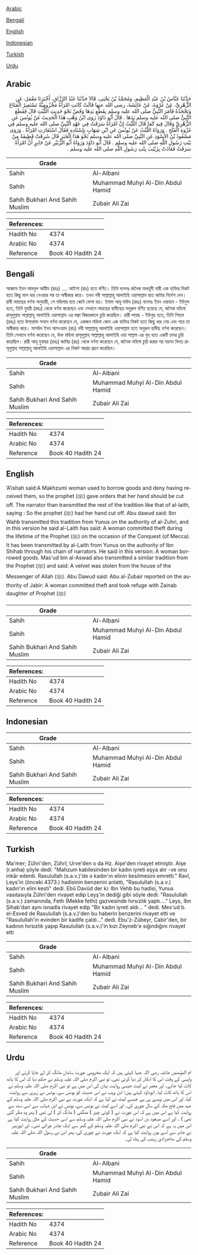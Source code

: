 [Arabic](#arabic)

[Bengali](#bengali)

[English](#english)

[Indonesian](#indonesian)

[Turkish](#turkish)

[Urdu](#urdu)

## Arabic


<div dir="rtl" lang="ar" style={{fontSize:'larger',backgroundColor:'#f8f9fa',padding:20}}>
حَدَّثَنَا عَبَّاسُ بْنُ عَبْدِ الْعَظِيمِ، وَمُحَمَّدُ بْنُ يَحْيَى، قَالاَ حَدَّثَنَا عَبْدُ الرَّزَّاقِ، أَخْبَرَنَا مَعْمَرٌ، عَنِ الزُّهْرِيِّ، عَنْ عُرْوَةَ، عَنْ عَائِشَةَ، رضى الله عنها قَالَتْ كَانَتِ امْرَأَةٌ مَخْزُومِيَّةٌ تَسْتَعِيرُ الْمَتَاعَ وَتَجْحَدُهُ فَأَمَرَ النَّبِيُّ صلى الله عليه وسلم بِقَطْعِ يَدِهَا وَقَصَّ نَحْوَ حَدِيثِ اللَّيْثِ قَالَ فَقَطَعَ النَّبِيُّ صلى الله عليه وسلم يَدَهَا ‏.‏ قَالَ أَبُو دَاوُدَ رَوَى ابْنُ وَهْبٍ هَذَا الْحَدِيثَ عَنْ يُونُسَ عَنِ الزُّهْرِيِّ وَقَالَ فِيهِ كَمَا قَالَ اللَّيْثُ إِنَّ امْرَأَةً سَرَقَتْ فِي عَهْدِ النَّبِيِّ صلى الله عليه وسلم فِي غَزْوَةِ الْفَتْحِ ‏.‏ وَرَوَاهُ اللَّيْثُ عَنْ يُونُسَ عَنِ ابْنِ شِهَابٍ بِإِسْنَادِهِ فَقَالَ اسْتَعَارَتِ امْرَأَةٌ ‏.‏ وَرَوَى مَسْعُودُ بْنُ الأَسْوَدِ عَنِ النَّبِيِّ صلى الله عليه وسلم نَحْوَ هَذَا الْخَبَرِ قَالَ سُرِقَتْ قَطِيفَةٌ مِنْ بَيْتِ رَسُولِ اللَّهِ صلى الله عليه وسلم ‏.‏ قَالَ أَبُو دَاوُدَ وَرَوَاهُ أَبُو الزُّبَيْرِ عَنْ جَابِرٍ أَنَّ امْرَأَةً سَرَقَتْ فَعَاذَتْ بِزَيْنَبَ بِنْتِ رَسُولِ اللَّهِ صلى الله عليه وسلم ‏.‏
</div>
<div style={{backgroundColor:'#f8f9fa',padding:20, marginBottom: 10}}><table> <thead> <tr> <th>Grade</th> <th></th> </tr> </thead> <tbody> <tr><td>Sahih</td><td>Al-Albani</td></tr><tr><td>Sahih</td><td>Muhammad Muhyi Al-Din Abdul Hamid</td></tr><tr><td>Sahih Bukhari And Sahih Muslim</td><td>Zubair Ali Zai</td></tr></tbody></table><table> <thead> <tr> <th>References:</th> <th></th> </tr> </thead> <tbody><tr><td>Hadith No</td><td>4374</td></tr><tr><td>Arabic No</td><td>4374</td></tr><tr><td>Reference</td><td>Book 40 Hadith 24</td></tr></tbody></table></div>

## Bengali


<div dir="ltr" lang="bn" style={{fontSize:'larger',backgroundColor:'#f8f9fa',padding:20}}>
আব্বাস ইবন আবদুল আযীম (রহঃ) .... আইশা (রাঃ) হতে বর্ণিত। তিনি বলেনঃ জনৈক মাখযূমী নারী এক ব্যক্তির নিকট হতে কিছু মাল ধার নেওয়ার পর তা অস্বীকার করে। তখন নবী সাল্লাল্লাহু আলাইহি ওয়াসাল্লাম হাত কাটার নির্দেশ দেন। রাবী লায়ছের বর্ণনা অনুযায়ী, সে মহিলার হাত কেটে ফেলা হয়। ইমাম আবূ দাউদ (রহঃ) বলেনঃ ইবন ওয়াহাব - ইউনুস হতে, তিনি যুহরী (রহঃ) থেকে বর্ণনা করেছেন এবং সেখানে লায়ছের হাদীছের অনুরূপ বর্ণিত হয়েছে যে, জনৈক মহিলা রাসূলুল্লাহ সাল্লাল্লাহু আলাইহি ওয়াসাল্লাম এর মক্কা বিজয়কালে চুরি করেছিল। রারী লায়ছ - ইউনুছ হতে, তিনি শিহাব (রহঃ) হতে উপরোক্ত সনদে বর্ণনা করেছেন যে, একজন মহিলা কোন এক ব্যক্তির নিকট হতে কিছু ধার নেয় এবং পরে তা অস্বীকার করে। মাসউদ ইবন আসওয়াদ (রাঃ) নবী সাল্লাল্লাহু আলাইহি ওয়াসাল্লাম হতে অনুরূপ হাদীছ বর্ণনা করেছেন। তিনি সেখানে বর্ণনা করেছেন যে, উক্ত মহিলা রাসূলুল্লাহ সাল্লাল্লাহু আলাইহি ওয়া সাল্লাম এর গৃহ হতে একটি চাদর চুরি করেছিল। রারী আবূ যুবায়র (রহঃ) জাবির (রাঃ) থেকে বর্ণনা করেছেন যে, জনৈক মহিলা চুরি করার পর যয়নব বিনত রাসূলুল্লাহ সাল্লাল্লাহু আলাইহি ওয়াসাল্লাম এর নিকট আশ্রয় গ্রহন করেছিল।
</div>
<div style={{backgroundColor:'#f8f9fa',padding:20, marginBottom: 10}}><table> <thead> <tr> <th>Grade</th> <th></th> </tr> </thead> <tbody> <tr><td>Sahih</td><td>Al-Albani</td></tr><tr><td>Sahih</td><td>Muhammad Muhyi Al-Din Abdul Hamid</td></tr><tr><td>Sahih Bukhari And Sahih Muslim</td><td>Zubair Ali Zai</td></tr></tbody></table><table> <thead> <tr> <th>References:</th> <th></th> </tr> </thead> <tbody><tr><td>Hadith No</td><td>4374</td></tr><tr><td>Arabic No</td><td>4374</td></tr><tr><td>Reference</td><td>Book 40 Hadith 24</td></tr></tbody></table></div>

## English


<div dir="ltr" lang="en" style={{fontSize:'larger',backgroundColor:'#f8f9fa',padding:20}}>
’A’ishah said:A Makhzumi woman used to borrow goods and deny having received them, so the prophet (ﷺ) gave orders that her hand should be cut off. The narrator than transmitted the rest of the tradition like that of al-laith, saying : So the prophet (ﷺ) had her hand cut off. Abu dawud said: Ibn Wahb transmitted this tradition from Yunus on the authority of al-Zuhri, and in this version he said al-Laith has said: A woman committed theft during the lifetime of the Prophet (ﷺ) on the occasion of the Conquest (of Mecca). It has been transmitted by al-Laith from Yunus on the authority of Ibn Shihab through his chain of narrators. He said in this version: A woman borrowed goods. Mas'ud bin al-Aswad also transmitted a similar tradition from the Prophet (ﷺ) and said: A velvet was stolen from the house of the Messenger of Allah (ﷺ). Abu Dawud said: Abu al-Zubair reported on the authority of Jabir: A woman committed theft and took refuge with Zainab daughter of Prophet (ﷺ)
</div>
<div style={{backgroundColor:'#f8f9fa',padding:20, marginBottom: 10}}><table> <thead> <tr> <th>Grade</th> <th></th> </tr> </thead> <tbody> <tr><td>Sahih</td><td>Al-Albani</td></tr><tr><td>Sahih</td><td>Muhammad Muhyi Al-Din Abdul Hamid</td></tr><tr><td>Sahih Bukhari And Sahih Muslim</td><td>Zubair Ali Zai</td></tr></tbody></table><table> <thead> <tr> <th>References:</th> <th></th> </tr> </thead> <tbody><tr><td>Hadith No</td><td>4374</td></tr><tr><td>Arabic No</td><td>4374</td></tr><tr><td>Reference</td><td>Book 40 Hadith 24</td></tr></tbody></table></div>

## Indonesian


<div dir="ltr" lang="id" style={{fontSize:'larger',backgroundColor:'#f8f9fa',padding:20}}>

</div>
<div style={{backgroundColor:'#f8f9fa',padding:20, marginBottom: 10}}><table> <thead> <tr> <th>Grade</th> <th></th> </tr> </thead> <tbody> <tr><td>Sahih</td><td>Al-Albani</td></tr><tr><td>Sahih</td><td>Muhammad Muhyi Al-Din Abdul Hamid</td></tr><tr><td>Sahih Bukhari And Sahih Muslim</td><td>Zubair Ali Zai</td></tr></tbody></table><table> <thead> <tr> <th>References:</th> <th></th> </tr> </thead> <tbody><tr><td>Hadith No</td><td>4374</td></tr><tr><td>Arabic No</td><td>4374</td></tr><tr><td>Reference</td><td>Book 40 Hadith 24</td></tr></tbody></table></div>

## Turkish


<div dir="ltr" lang="tr" style={{fontSize:'larger',backgroundColor:'#f8f9fa',padding:20}}>
Ma'mer; Zühri'den, Zührî; Urve'den o da Hz. Aişe'den rivayet etmiştir. Aişe (r.anha) şöyle dedi: "Mahzum kabilesinden bir kadın iyreti eşya alır -ve onu inkâr ederdi. Rasulullah (s.a.v.)'de o kadın'ın elinin kesilmesini emretti." Ravî, Leys'in (önceki 4373.) hadisinin benzerini anlattı, "Rasulullah (s.a.v.) kadın'ın elini kesti" dedi. Ebû Davûd der ki: Ibn Vehb bu hadisi, Yunus vasıtasıyla Zühri'den ri­vayet edip Leyş'in dediği gibi söyle dedi: "Rasulullah (s.a.v.) zamanında, Feth (Mekke fethi) gazvesinde hırsızlık yaptı...." Leys, Ibn Şihab'dan aynı isnadla rivayet edip "Bir kadın iyreti aldı... " dedi. Mes'ud b. el-Esved de Rasulullah (s.a.v.)'den bu haberin benzerini rivayet etti ve "Rasulullah'in evinden bir kadife çaldı..." dedi. Ebu'z-Zübeyr, Cabir'den, bir kadının hırsızlık yapıp Rasulullah (s.a.v.)'in kızı Zeyneb'e sığındığını rivayet etti
</div>
<div style={{backgroundColor:'#f8f9fa',padding:20, marginBottom: 10}}><table> <thead> <tr> <th>Grade</th> <th></th> </tr> </thead> <tbody> <tr><td>Sahih</td><td>Al-Albani</td></tr><tr><td>Sahih</td><td>Muhammad Muhyi Al-Din Abdul Hamid</td></tr><tr><td>Sahih Bukhari And Sahih Muslim</td><td>Zubair Ali Zai</td></tr></tbody></table><table> <thead> <tr> <th>References:</th> <th></th> </tr> </thead> <tbody><tr><td>Hadith No</td><td>4374</td></tr><tr><td>Arabic No</td><td>4374</td></tr><tr><td>Reference</td><td>Book 40 Hadith 24</td></tr></tbody></table></div>

## Urdu


<div dir="rtl" lang="ur" style={{fontSize:'larger',backgroundColor:'#f8f9fa',padding:20}}>
ام المؤمنین عائشہ رضی اللہ عنہا کہتی ہیں کہ ایک مخزومی عورت سامان مانگ کر لے جایا کرتی اور واپسی کے وقت اس کا انکار کر دیا کرتی تھی، تو نبی اکرم صلی اللہ علیہ وسلم نے حکم دیا کہ اس کا ہاتھ کاٹ لیا جائے۔ اور معمر نے لیث جیسی روایت بیان کی اس میں ہے تو نبی اکرم صلی اللہ علیہ وسلم نے اس کا ہاتھ کاٹ لیا۔ ابوداؤد کہتے ہیں: ابن وہب نے اس حدیث کو یونس سے، یونس نے زہری سے روایت کیا، اور اس میں ویسے ہی ہے جیسے لیث نے کہا ہے کہ ایک عورت نے نبی اکرم صلی اللہ علیہ وسلم کے عہد میں فتح مکہ کے سال چوری کی۔ اور اسے لیث نے یونس سے، یونس نے ابن شہاب سے اسی سند سے روایت کیا ہے اس میں ہے کہ اس عورت نے ( کوئی چیز ) منگنی ( مانگ کر ) لی تھی ( پھر وہ مکر گئی تھی ) ۔ اور اسے مسعود بن اسود نے نبی اکرم صلی اللہ علیہ وسلم سے اسی حدیث کے مثل روایت کیا ہے اس میں یہ ہے کہ اس نے نبی اکرم صلی اللہ علیہ وسلم کے گھر سے ایک چادر چرائی تھی۔ اور ابوزبیر نے جابر سے اسے یوں روایت کیا ہے کہ ایک عورت نے چوری کی، پھر اس نے رسول اللہ صلی اللہ علیہ وسلم کی صاحبزادی زینب کی پناہ لی۔
</div>
<div style={{backgroundColor:'#f8f9fa',padding:20, marginBottom: 10}}><table> <thead> <tr> <th>Grade</th> <th></th> </tr> </thead> <tbody> <tr><td>Sahih</td><td>Al-Albani</td></tr><tr><td>Sahih</td><td>Muhammad Muhyi Al-Din Abdul Hamid</td></tr><tr><td>Sahih Bukhari And Sahih Muslim</td><td>Zubair Ali Zai</td></tr></tbody></table><table> <thead> <tr> <th>References:</th> <th></th> </tr> </thead> <tbody><tr><td>Hadith No</td><td>4374</td></tr><tr><td>Arabic No</td><td>4374</td></tr><tr><td>Reference</td><td>Book 40 Hadith 24</td></tr></tbody></table></div>